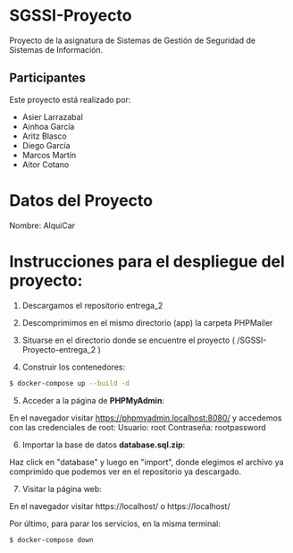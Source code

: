 # SGSSI-Proyecto
Proyecto de la asignatura de Sistemas de Gestión de Seguridad de Sistemas de Información.

## Participantes
Este proyecto está realizado por:
<ul dir="auto">
    <li>Asier Larrazabal</li>
    <li>Ainhoa García</li>
    <li>Aritz Blasco</li>
    <li>Diego García</li>
    <li>Marcos Martín</li>
    <li>Aitor Cotano</li>
</ul>

# Datos del Proyecto
Nombre: AlquiCar

# Instrucciones para el despliegue del proyecto:
1. Descargamos el repositorio entrega_2

2. Descomprimimos en el mismo directorio  (app) la carpeta PHPMailer
   
3. Situarse en el directorio donde se encuentre el proyecto ( /SGSSI-Proyecto-entrega_2 )

4. Construir los contenedores:
```sh
$ docker-compose up --build -d 
```
5. Acceder a la página de **PHPMyAdmin**:

En el navegador visitar https://phpmyadmin.localhost:8080/ y accedemos con las credenciales de root:
     Usuario: root
     Contraseña: rootpassword

6. Importar la base de datos **database.sql.zip**:

Haz click en "database" y luego en "import", donde elegimos el archivo ya comprimido que podemos ver en el repositorio ya descargado.

7. Visitar la página web:

En el navegador visitar https://localhost/ o https://localhost/


Por último, para parar los servicios, en la misma terminal:
```sh
$ docker-compose down
```
